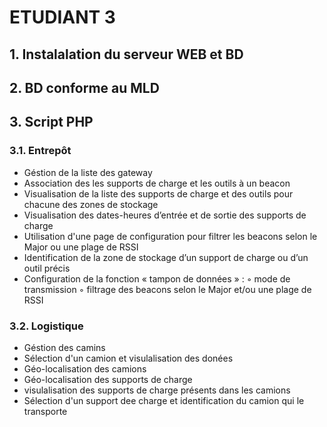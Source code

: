 # ETUDIANT 3
## 1. Instalalation du serveur WEB et BD
## 2. BD conforme au MLD
## 3. Script PHP
### 3.1. Entrepôt
- Géstion de la liste des gateway
- Association des les supports de charge et les outils à un beacon
- Visualisation de la liste des supports de charge et des outils pour chacune des zones de stockage
- Visualisation des dates-heures d’entrée et de sortie des supports de charge
- Utilisation d'une page de configuration pour filtrer les beacons selon le Major ou une plage de RSSI
- Identification de la zone de stockage d’un support de charge ou d’un outil précis
- Configuration de la fonction « tampon de données » :
  ◦ mode de transmission 
  ◦ filtrage des beacons selon le Major et/ou une plage de RSSI
### 3.2. Logistique
- Géstion des camins
- Sélection d'un camion et visulalisation des donées
- Géo-localisation des camions
- Géo-localisation des supports de charge
- visulalisation des supports de charge présents dans les camions
- Sélection d'un support dee charge et identification du camion qui le transporte
